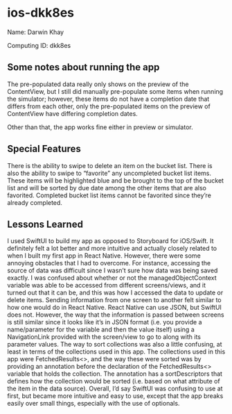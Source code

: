 # ios-dkk8es


Name: Darwin Khay

Computing ID: dkk8es

## Some notes about running the app
The pre-populated data really only shows on the preview of the ContentView, but I still did manually pre-populate some items when running the simulator; however, these items do not have a completion date that differs from each other, only the pre-populated items on the preview of ContentView have differing completion dates.

Other than that, the app works fine either in preview or simulator.


## Special Features

There is the ability to swipe to delete an item on the bucket list. There is also the ability to swipe to “favorite” any uncompleted bucket list items. These items will be highlighted blue and be brought to the top of the bucket list and will be sorted by due date among the other items that are also favorited. Completed bucket list items cannot be favorited since they’re already completed.

## Lessons Learned

I used SwiftUI to build my app as opposed to Storyboard for iOS/Swift. It definitely felt a lot better and more intuitive and actually closely related to when I built my first app in React Native. However, there were some annoying obstacles that I had to overcome. For instance, accessing the source of data was difficult since I wasn’t sure how data was being saved exactly. I was confused about whether or not the managedObjectContext variable was able to be accessed from different screens/views, and it turned out that it can be, and this was how I accessed the data to update or delete items. Sending information from one screen to another felt similar to how one would do in React Native. React Native can use JSON, but SwiftUI does not. However, the way that the information is passed between screens is still similar since it looks like it’s in JSON format (i.e. you provide a name/parameter for the variable and then the value itself) using a NavigationLink provided with the screen/view to go to along with its parameter values. The way to sort collections was also a little confusing, at least in terms of the collections used in this app. The collections used in this app were FetchedResults<>, and the way these were sorted was by providing an annotation before the declaration of the FetchedResults<> variable that holds the collection. The annotation has a sortDescriptors that defines how the collection would be sorted (i.e. based on what attribute of the item in the data source). Overall, I’d say SwiftUI was confusing to use at first, but became more intuitive and easy to use, except that the app breaks easily over small things, especially with the use of optionals.
